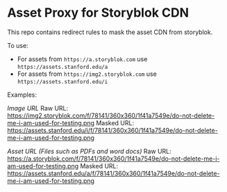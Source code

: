 # Asset Proxy for Storyblok CDN

This repo contains redirect rules to mask the asset CDN from storyblok.

To use:

* For assets from `https://a.storyblok.com` use `https://assets.stanford.edu/a`
* For assets from `https://img2.storyblok.com` use `https://assets.stanford.edu/i`

Examples: 

*Image URL*
Raw URL: https://img2.storyblok.com/f/78141/360x360/1f41a7549e/do-not-delete-me-i-am-used-for-testing.png
Masked URL: https://assets.stanford.edu/i/f/78141/360x360/1f41a7549e/do-not-delete-me-i-am-used-for-testing.png

*Asset URL (Files such as PDFs and word docs)*
Raw URL: https://a.storyblok.com/f/78141/360x360/1f41a7549e/do-not-delete-me-i-am-used-for-testing.png
Masked URL: https://assets.stanford.edu/a/f/78141/360x360/1f41a7549e/do-not-delete-me-i-am-used-for-testing.png
